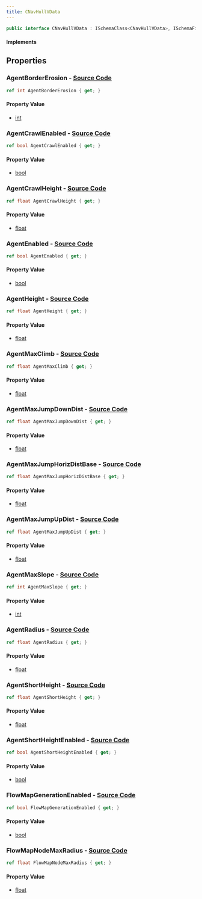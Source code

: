 ```yaml
---
title: CNavHullVData
---
```


```csharp
public interface CNavHullVData : ISchemaClass<CNavHullVData>, ISchemaField, ISchemaClass, INativeHandle
```

#### Implements

## Properties

### **AgentBorderErosion** - [Source Code](https://github.com/swiftly-solution/swiftlys2/blob/main/managed/src/SwiftlyS2.Generated/Schemas/Interfaces/CNavHullVData.cs#L40)

```csharp
ref int AgentBorderErosion { get; }
```

#### Property Value

- [int](https://learn.microsoft.com/dotnet/api/system.int32)

### **AgentCrawlEnabled** - [Source Code](https://github.com/swiftly-solution/swiftlys2/blob/main/managed/src/SwiftlyS2.Generated/Schemas/Interfaces/CNavHullVData.cs#L26)

```csharp
ref bool AgentCrawlEnabled { get; }
```

#### Property Value

- [bool](https://learn.microsoft.com/dotnet/api/system.boolean)

### **AgentCrawlHeight** - [Source Code](https://github.com/swiftly-solution/swiftlys2/blob/main/managed/src/SwiftlyS2.Generated/Schemas/Interfaces/CNavHullVData.cs#L28)

```csharp
ref float AgentCrawlHeight { get; }
```

#### Property Value

- [float](https://learn.microsoft.com/dotnet/api/system.single)

### **AgentEnabled** - [Source Code](https://github.com/swiftly-solution/swiftlys2/blob/main/managed/src/SwiftlyS2.Generated/Schemas/Interfaces/CNavHullVData.cs#L16)

```csharp
ref bool AgentEnabled { get; }
```

#### Property Value

- [bool](https://learn.microsoft.com/dotnet/api/system.boolean)

### **AgentHeight** - [Source Code](https://github.com/swiftly-solution/swiftlys2/blob/main/managed/src/SwiftlyS2.Generated/Schemas/Interfaces/CNavHullVData.cs#L20)

```csharp
ref float AgentHeight { get; }
```

#### Property Value

- [float](https://learn.microsoft.com/dotnet/api/system.single)

### **AgentMaxClimb** - [Source Code](https://github.com/swiftly-solution/swiftlys2/blob/main/managed/src/SwiftlyS2.Generated/Schemas/Interfaces/CNavHullVData.cs#L30)

```csharp
ref float AgentMaxClimb { get; }
```

#### Property Value

- [float](https://learn.microsoft.com/dotnet/api/system.single)

### **AgentMaxJumpDownDist** - [Source Code](https://github.com/swiftly-solution/swiftlys2/blob/main/managed/src/SwiftlyS2.Generated/Schemas/Interfaces/CNavHullVData.cs#L34)

```csharp
ref float AgentMaxJumpDownDist { get; }
```

#### Property Value

- [float](https://learn.microsoft.com/dotnet/api/system.single)

### **AgentMaxJumpHorizDistBase** - [Source Code](https://github.com/swiftly-solution/swiftlys2/blob/main/managed/src/SwiftlyS2.Generated/Schemas/Interfaces/CNavHullVData.cs#L36)

```csharp
ref float AgentMaxJumpHorizDistBase { get; }
```

#### Property Value

- [float](https://learn.microsoft.com/dotnet/api/system.single)

### **AgentMaxJumpUpDist** - [Source Code](https://github.com/swiftly-solution/swiftlys2/blob/main/managed/src/SwiftlyS2.Generated/Schemas/Interfaces/CNavHullVData.cs#L38)

```csharp
ref float AgentMaxJumpUpDist { get; }
```

#### Property Value

- [float](https://learn.microsoft.com/dotnet/api/system.single)

### **AgentMaxSlope** - [Source Code](https://github.com/swiftly-solution/swiftlys2/blob/main/managed/src/SwiftlyS2.Generated/Schemas/Interfaces/CNavHullVData.cs#L32)

```csharp
ref int AgentMaxSlope { get; }
```

#### Property Value

- [int](https://learn.microsoft.com/dotnet/api/system.int32)

### **AgentRadius** - [Source Code](https://github.com/swiftly-solution/swiftlys2/blob/main/managed/src/SwiftlyS2.Generated/Schemas/Interfaces/CNavHullVData.cs#L18)

```csharp
ref float AgentRadius { get; }
```

#### Property Value

- [float](https://learn.microsoft.com/dotnet/api/system.single)

### **AgentShortHeight** - [Source Code](https://github.com/swiftly-solution/swiftlys2/blob/main/managed/src/SwiftlyS2.Generated/Schemas/Interfaces/CNavHullVData.cs#L24)

```csharp
ref float AgentShortHeight { get; }
```

#### Property Value

- [float](https://learn.microsoft.com/dotnet/api/system.single)

### **AgentShortHeightEnabled** - [Source Code](https://github.com/swiftly-solution/swiftlys2/blob/main/managed/src/SwiftlyS2.Generated/Schemas/Interfaces/CNavHullVData.cs#L22)

```csharp
ref bool AgentShortHeightEnabled { get; }
```

#### Property Value

- [bool](https://learn.microsoft.com/dotnet/api/system.boolean)

### **FlowMapGenerationEnabled** - [Source Code](https://github.com/swiftly-solution/swiftlys2/blob/main/managed/src/SwiftlyS2.Generated/Schemas/Interfaces/CNavHullVData.cs#L42)

```csharp
ref bool FlowMapGenerationEnabled { get; }
```

#### Property Value

- [bool](https://learn.microsoft.com/dotnet/api/system.boolean)

### **FlowMapNodeMaxRadius** - [Source Code](https://github.com/swiftly-solution/swiftlys2/blob/main/managed/src/SwiftlyS2.Generated/Schemas/Interfaces/CNavHullVData.cs#L44)

```csharp
ref float FlowMapNodeMaxRadius { get; }
```

#### Property Value

- [float](https://learn.microsoft.com/dotnet/api/system.single)

